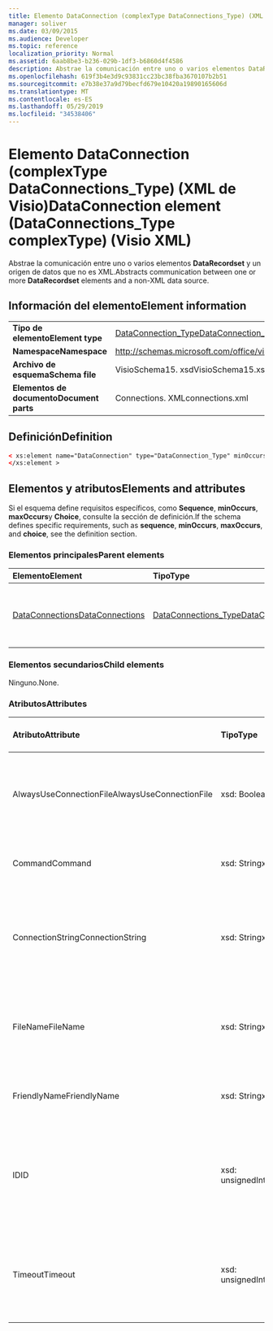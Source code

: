 ```yaml
---
title: Elemento DataConnection (complexType DataConnections_Type) (XML de Visio)
manager: soliver
ms.date: 03/09/2015
ms.audience: Developer
ms.topic: reference
localization_priority: Normal
ms.assetid: 6aab8be3-b236-029b-1df3-b6860d4f4586
description: Abstrae la comunicación entre uno o varios elementos DataRecordset y un origen de datos que no es XML.
ms.openlocfilehash: 619f3b4e3d9c93831cc23bc38fba3670107b2b51
ms.sourcegitcommit: e7b38e37a9d79becfd679e10420a19890165606d
ms.translationtype: MT
ms.contentlocale: es-ES
ms.lasthandoff: 05/29/2019
ms.locfileid: "34538406"
---
```

# <a name="dataconnection-element-dataconnectionstype-complextype-visio-xml"></a><span data-ttu-id="bd3e8-103">Elemento DataConnection (complexType DataConnections_Type) (XML de Visio)</span><span class="sxs-lookup"><span data-stu-id="bd3e8-103">DataConnection element (DataConnections_Type complexType) (Visio XML)</span></span>

<span data-ttu-id="bd3e8-104">Abstrae la comunicación entre uno o varios elementos **DataRecordset** y un origen de datos que no es XML.</span><span class="sxs-lookup"><span data-stu-id="bd3e8-104">Abstracts communication between one or more **DataRecordset** elements and a non-XML data source.</span></span> 
  
## <a name="element-information"></a><span data-ttu-id="bd3e8-105">Información del elemento</span><span class="sxs-lookup"><span data-stu-id="bd3e8-105">Element information</span></span>

|||
|:-----|:-----|
|<span data-ttu-id="bd3e8-106">**Tipo de elemento**</span><span class="sxs-lookup"><span data-stu-id="bd3e8-106">**Element type**</span></span> <br/> |[<span data-ttu-id="bd3e8-107">DataConnection_Type</span><span class="sxs-lookup"><span data-stu-id="bd3e8-107">DataConnection_Type</span></span>](dataconnection_type-complextypevisio-xml.md) <br/> |
|<span data-ttu-id="bd3e8-108">**Namespace**</span><span class="sxs-lookup"><span data-stu-id="bd3e8-108">**Namespace**</span></span> <br/> |http://schemas.microsoft.com/office/visio/2012/main  <br/> |
|<span data-ttu-id="bd3e8-109">**Archivo de esquema**</span><span class="sxs-lookup"><span data-stu-id="bd3e8-109">**Schema file**</span></span> <br/> |<span data-ttu-id="bd3e8-110">VisioSchema15. xsd</span><span class="sxs-lookup"><span data-stu-id="bd3e8-110">VisioSchema15.xsd</span></span>  <br/> |
|<span data-ttu-id="bd3e8-111">**Elementos de documento**</span><span class="sxs-lookup"><span data-stu-id="bd3e8-111">**Document parts**</span></span> <br/> |<span data-ttu-id="bd3e8-112">Connections. XML</span><span class="sxs-lookup"><span data-stu-id="bd3e8-112">connections.xml</span></span>  <br/> |
   
## <a name="definition"></a><span data-ttu-id="bd3e8-113">Definición</span><span class="sxs-lookup"><span data-stu-id="bd3e8-113">Definition</span></span>

```XML
< xs:element name="DataConnection" type="DataConnection_Type" minOccurs="1" maxOccurs="unbounded" >
</xs:element >
```

## <a name="elements-and-attributes"></a><span data-ttu-id="bd3e8-114">Elementos y atributos</span><span class="sxs-lookup"><span data-stu-id="bd3e8-114">Elements and attributes</span></span>

<span data-ttu-id="bd3e8-115">Si el esquema define requisitos específicos, como **Sequence**, **minOccurs**, **maxOccurs**y **Choice**, consulte la sección de definición.</span><span class="sxs-lookup"><span data-stu-id="bd3e8-115">If the schema defines specific requirements, such as **sequence**, **minOccurs**, **maxOccurs**, and **choice**, see the definition section.</span></span> 
  
### <a name="parent-elements"></a><span data-ttu-id="bd3e8-116">Elementos principales</span><span class="sxs-lookup"><span data-stu-id="bd3e8-116">Parent elements</span></span>

|<span data-ttu-id="bd3e8-117">**Elemento**</span><span class="sxs-lookup"><span data-stu-id="bd3e8-117">**Element**</span></span>|<span data-ttu-id="bd3e8-118">**Tipo**</span><span class="sxs-lookup"><span data-stu-id="bd3e8-118">**Type**</span></span>|<span data-ttu-id="bd3e8-119">**Descripción**</span><span class="sxs-lookup"><span data-stu-id="bd3e8-119">**Description**</span></span>|
|:-----|:-----|:-----|
|[<span data-ttu-id="bd3e8-120">DataConnections</span><span class="sxs-lookup"><span data-stu-id="bd3e8-120">DataConnections</span></span>](dataconnections-elementvisio-xml.md) <br/> |[<span data-ttu-id="bd3e8-121">DataConnections_Type</span><span class="sxs-lookup"><span data-stu-id="bd3e8-121">DataConnections_Type</span></span>](dataconnections_type-complextypevisio-xml.md) <br/> |<span data-ttu-id="bd3e8-122">Contiene los elementos **DataConnection** del documento.</span><span class="sxs-lookup"><span data-stu-id="bd3e8-122">Contains the **DataConnection** elements for the document.</span></span>  <br/> |
   
### <a name="child-elements"></a><span data-ttu-id="bd3e8-123">Elementos secundarios</span><span class="sxs-lookup"><span data-stu-id="bd3e8-123">Child elements</span></span>

<span data-ttu-id="bd3e8-124">Ninguno.</span><span class="sxs-lookup"><span data-stu-id="bd3e8-124">None.</span></span>
  
### <a name="attributes"></a><span data-ttu-id="bd3e8-125">Atributos</span><span class="sxs-lookup"><span data-stu-id="bd3e8-125">Attributes</span></span>

|<span data-ttu-id="bd3e8-126">**Atributo**</span><span class="sxs-lookup"><span data-stu-id="bd3e8-126">**Attribute**</span></span>|<span data-ttu-id="bd3e8-127">**Tipo**</span><span class="sxs-lookup"><span data-stu-id="bd3e8-127">**Type**</span></span>|<span data-ttu-id="bd3e8-128">**Obligatorio**</span><span class="sxs-lookup"><span data-stu-id="bd3e8-128">**Required**</span></span>|<span data-ttu-id="bd3e8-129">**Descripción**</span><span class="sxs-lookup"><span data-stu-id="bd3e8-129">**Description**</span></span>|<span data-ttu-id="bd3e8-130">**Posibles valores**</span><span class="sxs-lookup"><span data-stu-id="bd3e8-130">**Possible values**</span></span>|
|:-----|:-----|:-----|:-----|:-----|
|<span data-ttu-id="bd3e8-131">AlwaysUseConnectionFile</span><span class="sxs-lookup"><span data-stu-id="bd3e8-131">AlwaysUseConnectionFile</span></span>  <br/> |<span data-ttu-id="bd3e8-132">xsd: Boolean</span><span class="sxs-lookup"><span data-stu-id="bd3e8-132">xsd:boolean</span></span>  <br/> |<span data-ttu-id="bd3e8-133">opcional</span><span class="sxs-lookup"><span data-stu-id="bd3e8-133">optional</span></span>  <br/> |<span data-ttu-id="bd3e8-134">El valor predeterminado es False.</span><span class="sxs-lookup"><span data-stu-id="bd3e8-134">The default value is false.</span></span> <span data-ttu-id="bd3e8-135">Para obtener más información, vea los Comentarios.</span><span class="sxs-lookup"><span data-stu-id="bd3e8-135">See Remarks for more information.</span></span>  <br/> |<span data-ttu-id="bd3e8-136">Valores del tipo xsd: Boolean.</span><span class="sxs-lookup"><span data-stu-id="bd3e8-136">Values of the xsd:boolean type.</span></span>  <br/> |
|<span data-ttu-id="bd3e8-137">Command</span><span class="sxs-lookup"><span data-stu-id="bd3e8-137">Command</span></span>  <br/> |<span data-ttu-id="bd3e8-138">xsd: String</span><span class="sxs-lookup"><span data-stu-id="bd3e8-138">xsd:string</span></span>  <br/> |<span data-ttu-id="bd3e8-139">opcional</span><span class="sxs-lookup"><span data-stu-id="bd3e8-139">optional</span></span>  <br/> |<span data-ttu-id="bd3e8-140">La cadena de comando usada para consultar el origen de datos.</span><span class="sxs-lookup"><span data-stu-id="bd3e8-140">The command string used to query the data source.</span></span>  <br/> |<span data-ttu-id="bd3e8-141">Valores del tipo xsd: String.</span><span class="sxs-lookup"><span data-stu-id="bd3e8-141">Values of the xsd:string type.</span></span>  <br/> |
|<span data-ttu-id="bd3e8-142">ConnectionString</span><span class="sxs-lookup"><span data-stu-id="bd3e8-142">ConnectionString</span></span>  <br/> |<span data-ttu-id="bd3e8-143">xsd: String</span><span class="sxs-lookup"><span data-stu-id="bd3e8-143">xsd:string</span></span>  <br/> |<span data-ttu-id="bd3e8-144">opcional</span><span class="sxs-lookup"><span data-stu-id="bd3e8-144">optional</span></span>  <br/> |<span data-ttu-id="bd3e8-145">La cadena de conexión que define los parámetros necesarios para conectarse a un origen de datos.</span><span class="sxs-lookup"><span data-stu-id="bd3e8-145">The connection string that defines the parameters necessary to connect to a data source.</span></span>  <br/> |<span data-ttu-id="bd3e8-146">Valores del tipo xsd: String.</span><span class="sxs-lookup"><span data-stu-id="bd3e8-146">Values of the xsd:string type.</span></span>  <br/> |
|<span data-ttu-id="bd3e8-147">FileName</span><span class="sxs-lookup"><span data-stu-id="bd3e8-147">FileName</span></span>  <br/> |<span data-ttu-id="bd3e8-148">xsd: String</span><span class="sxs-lookup"><span data-stu-id="bd3e8-148">xsd:string</span></span>  <br/> |<span data-ttu-id="bd3e8-149">necesario</span><span class="sxs-lookup"><span data-stu-id="bd3e8-149">required</span></span>  <br/> |<span data-ttu-id="bd3e8-150">El nombre del archivo de conexión.</span><span class="sxs-lookup"><span data-stu-id="bd3e8-150">The name of the connection file.</span></span> <span data-ttu-id="bd3e8-151">Para obtener más información, vea los Comentarios.</span><span class="sxs-lookup"><span data-stu-id="bd3e8-151">See Remarks for more information.</span></span>  <br/> |<span data-ttu-id="bd3e8-152">Valores del tipo xsd: String.</span><span class="sxs-lookup"><span data-stu-id="bd3e8-152">Values of the xsd:string type.</span></span>  <br/> |
|<span data-ttu-id="bd3e8-153">FriendlyName</span><span class="sxs-lookup"><span data-stu-id="bd3e8-153">FriendlyName</span></span>  <br/> |<span data-ttu-id="bd3e8-154">xsd: String</span><span class="sxs-lookup"><span data-stu-id="bd3e8-154">xsd:string</span></span>  <br/> |<span data-ttu-id="bd3e8-155">opcional</span><span class="sxs-lookup"><span data-stu-id="bd3e8-155">optional</span></span>  <br/> |<span data-ttu-id="bd3e8-156">Un nombre de usuario proporcionado para la conexión de datos.</span><span class="sxs-lookup"><span data-stu-id="bd3e8-156">A user provided name for the data connection.</span></span>  <br/> |<span data-ttu-id="bd3e8-157">Valores del tipo xsd: String.</span><span class="sxs-lookup"><span data-stu-id="bd3e8-157">Values of the xsd:string type.</span></span>  <br/> |
|<span data-ttu-id="bd3e8-158">ID</span><span class="sxs-lookup"><span data-stu-id="bd3e8-158">ID</span></span>  <br/> |<span data-ttu-id="bd3e8-159">xsd: unsignedInt</span><span class="sxs-lookup"><span data-stu-id="bd3e8-159">xsd:unsignedInt</span></span>  <br/> |<span data-ttu-id="bd3e8-160">necesario</span><span class="sxs-lookup"><span data-stu-id="bd3e8-160">required</span></span>  <br/> |<span data-ttu-id="bd3e8-161">IDENTIFICADOR asignado por Visio para una conexión determinada, único dentro del documento.</span><span class="sxs-lookup"><span data-stu-id="bd3e8-161">The ID assigned by Visio for a given connection, unique within the document.</span></span>  <br/> |<span data-ttu-id="bd3e8-162">Valores del tipo xsd: unsignedInt.</span><span class="sxs-lookup"><span data-stu-id="bd3e8-162">Values of the xsd:unsignedInt type.</span></span>  <br/> |
|<span data-ttu-id="bd3e8-163">Timeout</span><span class="sxs-lookup"><span data-stu-id="bd3e8-163">Timeout</span></span>  <br/> |<span data-ttu-id="bd3e8-164">xsd: unsignedInt</span><span class="sxs-lookup"><span data-stu-id="bd3e8-164">xsd:unsignedInt</span></span>  <br/> |<span data-ttu-id="bd3e8-165">opcional</span><span class="sxs-lookup"><span data-stu-id="bd3e8-165">optional</span></span>  <br/> |<span data-ttu-id="bd3e8-166">Tiempo de espera en minutos al intentar establecer una conexión antes de terminar el intento.</span><span class="sxs-lookup"><span data-stu-id="bd3e8-166">The wait time in minutes while trying to establish a connection before terminating the attempt.</span></span>  <br/> |<span data-ttu-id="bd3e8-167">Valores del tipo xsd: unsignedInt.</span><span class="sxs-lookup"><span data-stu-id="bd3e8-167">Values of the xsd:unsignedInt type.</span></span>  <br/> |
   

